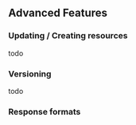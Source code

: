 Advanced Features
-----------------

### Updating / Creating resources

todo

### Versioning

todo

### Response formats

